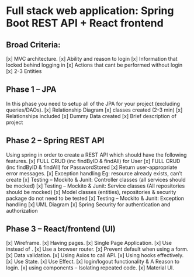# Full stack web application: Spring Boot REST API + React frontend


## Broad Criteria: 
[x] MVC architecture.
[x] Ability and reason to login 
[x] Information that locked behind logging in 
[x] Actions that cant be performed without login 
[x] 2-3 Entities


## Phase 1 – JPA  
In this phase you need to setup all of the JPA for your project (excluding queries/DAOs). 
[x] Relationship Diagram 
[x] classes created (2-3 min)
[x] Relationships included 
[x] Dummy Data created 
[x] Brief description of project


## Phase 2 – Spring REST API 
Using spring in order to create a REST API which should have the following features. 
[x] FULL CRUD (inc findByID & findAll) for User
[x] FULL CRUD (inc findByID & findAll) for PasswordStored
[x] Return user-appropriate error messages.
[x] Exception handling Eg: resource already exists, can’t create 
[x] Testing – Mockito & Junit: Controller classes (all services should be mocked) 
[x] Testing – Mockito & Junit: Service classes (All repositories should be mocked) 
[x] Model classes (entities), repositories & security package do not need to be tested 
[x] Testing – Mockito & Junit: Exception handling
[x] UML Diagram 
[x] Spring Security for authentication and authorization


## Phase 3 – React/frontend (UI)
[x] Wireframe.
[x] Having pages.
[x] Single Page Application.
[x] Use <Link> instead of <a>.
[x] Use a browser router. 
[x] Prevent default when using a form. 
[x] Data validation. 
[x] Using Axios to call API.
[x] Using hooks effectively.
[x] Use State. 
[x] Use Effect.
[x] login/logout functionality & A Reason to login.
[x] using components – Isolating repeated code.
[x] Material UI.